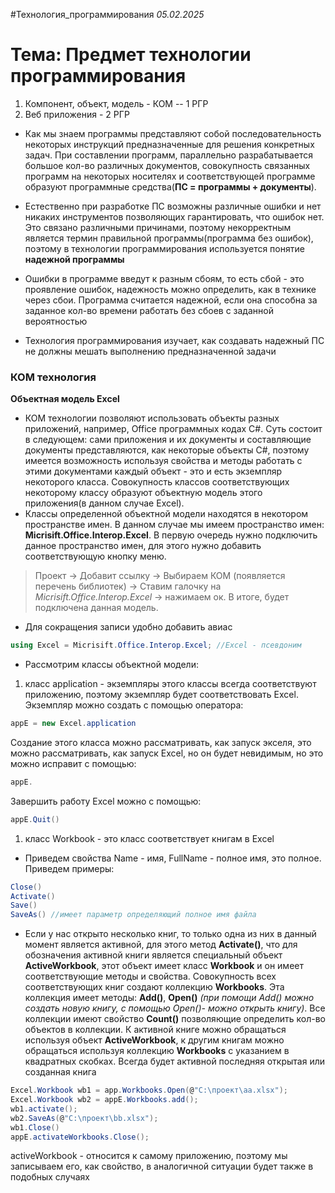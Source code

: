 
#Технология_программирования
_05.02.2025_
# Тема: Предмет технологии программирования
1) Компонент, объект, модель - КОМ -- 1 РГР
2) Веб приложения - 2 РГР
- Как мы знаем программы представляют собой последовательность некоторых инструкций предназначенные для решения конкретных задач. При составлении программ, параллельно разрабатывается большое кол-во различных документов, совокупность связанных программ на некоторых носителях и соответствующей программе образуют программные средства(**ПС = программы + документы**).
- Естественно при разработке ПС возможны различные ошибки и нет никаких инструментов позволяющих гарантировать, что ошибок нет. Это связано различными причинами, поэтому некорректным является термин правильной программы(программа без ошибок), поэтому в технологии программирования используется понятие **надежной программы** 
- Ошибки в программе введут к разным сбоям, то есть сбой - это проявление ошибок, надежность можно определить, как в технике через сбои. Программа считается надежной, если она способна за заданное кол-во времени работать без сбоев с заданной вероятностью 

- Технология программирования изучает, как создавать надежный ПС не должны мешать выполнению предназначенной задачи

### КОМ технология
**Объектная модель Excel** 
- КОМ технологии позволяют использовать объекты разных приложений, например, Office программных кодах С#. Суть состоит в следующем: сами приложения и их документы и составляющие документы представляются, как некоторые объекты С#, поэтому имеется возможность используя свойства и методы работать с этими документами каждый объект - это и есть экземпляр некоторого класса. Совокупность классов соответствующих некоторому классу образуют объектную модель этого приложения(в данном случае Excel). 
- Классы определенной объектной модели находятся в некотором пространстве имен. В данном случае мы имеем пространство имен: **Micrisift.Office.Interop.Excel**. В первую очередь нужно подключить данное пространство имен, для этого нужно добавить соответствующую кнопку меню. 
>Проект -> Добавит ссылку -> Выбираем КОМ (появляется перечень библиотек) -> Ставим галочку на _Micrisift.Office.Interop.Excel_ -> нажимаем ок. В итоге, будет подключена данная модель.

- Для сокращения записи удобно добавить авиас 


```c#
using Excel = Micrisift.Office.Interop.Excel; //Excel - псевдоним
```

- Рассмотрим классы объектной модели:
1) класс application - экземпляры этого классы всегда соответствуют приложению, поэтому экземпляр будет соответствовать Excel. Экземпляр можно создать с помощью оператора: 
```C#
appE = new Excel.application
```

Создание этого класса можно рассматривать, как запуск экселя, это можно рассматривать, как запуск Excel, но он будет невидимым, но это можно исправит с помощью:
```C#
appE.
```
Завершить работу Excel можно с помощью:
```C#
appE.Quit()
```

1) класс Workbook - это класс соответствует книгам в Excel
- Приведем свойства Name - имя, FullName - полное имя, это полное. Приведем примеры:
```C#
Close()
Activate()
Save()
SaveAs() //имеет параметр определяющий полное имя файла
```
- Если у нас открыто несколько книг, то только одна из них в данный момент является активной, для этого метод **Activate()**, что для обозначения активной книги является специальный объект **ActiveWorkbook**, этот объект имеет класс **Workbook** и он имеет соответствующие методы и свойства. Совокупность всех соответствующих книг создают коллекцию **Workbooks**. Эта коллекция имеет методы: **Add()**, **Open()** *(при помощи Add() можно создать новую книгу, с помощью Open()- можно открыть книгу)*. Все коллекции имеют свойство **Count()** позволяющие определить кол-во объектов в коллекции. К активной книге можно обращаться используя объект **ActiveWorkbook**, к другим книгам можно обращаться используя коллекцию **Workbooks** с указанием в квадратных скобках. Всегда будет активной последняя открытая или созданная книга
```C#
Excel.Workbook wb1 = app.Workbooks.Open(@"C:\проект\aa.xlsx");
Excel.Workbook wb2 = appE.Workbooks.add();
wb1.activate();
wb2.SaveAs(@"C:\проект\bb.xlsx");
wb1.Close()
appE.activateWorkbooks.Close();
```
activeWorkbook - относится к самому приложению, поэтому мы записываем его, как свойство, в аналогичной ситуации будет также в подобных случаях 